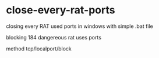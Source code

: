 # close-every-rat-ports
closing every RAT used ports in windows with simple .bat file

blocking 184 dangereous rat uses ports 

method tcp/localport/block
